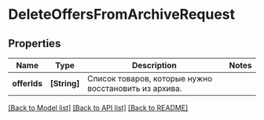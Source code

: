 # DeleteOffersFromArchiveRequest

## Properties
Name | Type | Description | Notes
------------ | ------------- | ------------- | -------------
**offerIds** | **[String]** | Список товаров, которые нужно восстановить из архива. | 

[[Back to Model list]](../README.md#documentation-for-models) [[Back to API list]](../README.md#documentation-for-api-endpoints) [[Back to README]](../README.md)


